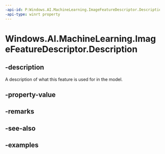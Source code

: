 ```yaml
---
-api-id: P:Windows.AI.MachineLearning.ImageFeatureDescriptor.Description
-api-type: winrt property
---
```


<!-- Property syntax.
public string Description { get; }
-->

# Windows.AI.MachineLearning.ImageFeatureDescriptor.Description

## -description
A description of what this feature is used for in the model.
## -property-value

## -remarks

## -see-also

## -examples
